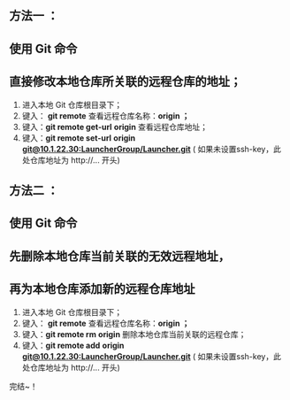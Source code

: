## 方法一 ：

## 使用 Git 命令

## 直接修改本地仓库所关联的远程仓库的地址；

1. 进入本地 Git 仓库根目录下；
2. 键入： **git remote** 查看远程仓库名称：**origin ；** 
3. 键入：**git remote get-url** **origin** 查看远程仓库地址；
4. 键入：**git remote set-url** **origin** **[git@10.1.22.30:LauncherGroup/Launcher.git](http://192.168.100.235:9797/john/git_test.git)** ( 如果未设置ssh-key，此处仓库地址为 http://... 开头)

## 方法二 ：

## 使用 Git 命令

## 先删除本地仓库当前关联的无效远程地址，

## 再为本地仓库添加新的远程仓库地址

1. 进入本地 Git 仓库根目录下；
2. 键入： **git remote** 查看远程仓库名称：**origin ；** 
3. 键入：**git remote rm** **origin** 删除本地仓库当前关联的远程仓库；
4. 键入：**git remote add** **origin** **[git@10.1.22.30:LauncherGroup/Launcher.git](http://192.168.100.235:9797/john/git_test.git)** ( 如果未设置ssh-key，此处仓库地址为 http://... 开头)

完结~！